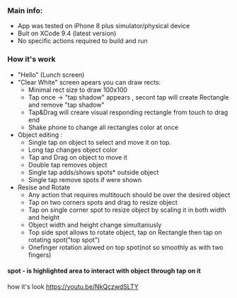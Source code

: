 ### Main info:
* App was tested on iPhone 8 plus simulator/physical device
* Buit on XCode 9.4 (latest version)
* No specific actions required to build and run

### How it's work
*  "Hello" (Lunch screen)
*  "Clear White" screen apears you can draw rects: 
   * Minimal rect size to draw 100x100
   * Tap once -> "tap shadow" appears , secont tap will create Rectangle and remove "tap shadow"
   * Tap&Drag will creare visual responding rectangle from touch to drag end
   * Shake phone to change all rectangles color at once
* Object editing :
  * Single tap on object to select and move it on top. 
  * Long tap changes object color
  * Tap and Drag on object to move it
  * Double tap removes object
  * Single tap adds/shows spots* outside object 
  * Single tap remove spots if were shown
* Resise and Rotate
  * Any action that requires multitouch should be over the desired object
  * Tap on two corners spots and drag to resize object
  * Tap on single corner spot to resize object by scaling it in both width and height
  * Object width and height change simultaniusly
  * Top side spot allows to rotate object, tap on Rectangle then tap on rotating spot("top spot")
  * Onefinger rotation alowed on top spot(not so smoothly as with two fingers)
  
  
#### spot - is highlighted area to interact with object through tap on it
how it's look 
https://youtu.be/NkQczwdSLTY
